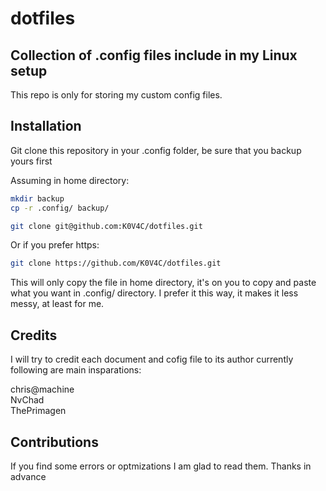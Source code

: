 # dotfiles

## Collection of .config files include in my Linux setup

This repo is only for storing my custom config files.

## Installation

Git clone this repository in your .config folder, be sure that you backup yours first 

Assuming in home directory:

```bash
mkdir backup
cp -r .config/ backup/
```

```bash
git clone git@github.com:K0V4C/dotfiles.git
```

Or if you prefer https:

```bash
git clone https://github.com/K0V4C/dotfiles.git
```
This will only copy the file in home directory, it's on you to copy and paste what you want
in .config/ directory. I prefer it this way, it makes it less messy, at least for me.

## Credits

I will try to credit each document and cofig file to its author currently following are main insparations:

chris@machine  
NvChad  
ThePrimagen  

## Contributions

If you find some errors or optmizations I am glad to read them. Thanks in advance

